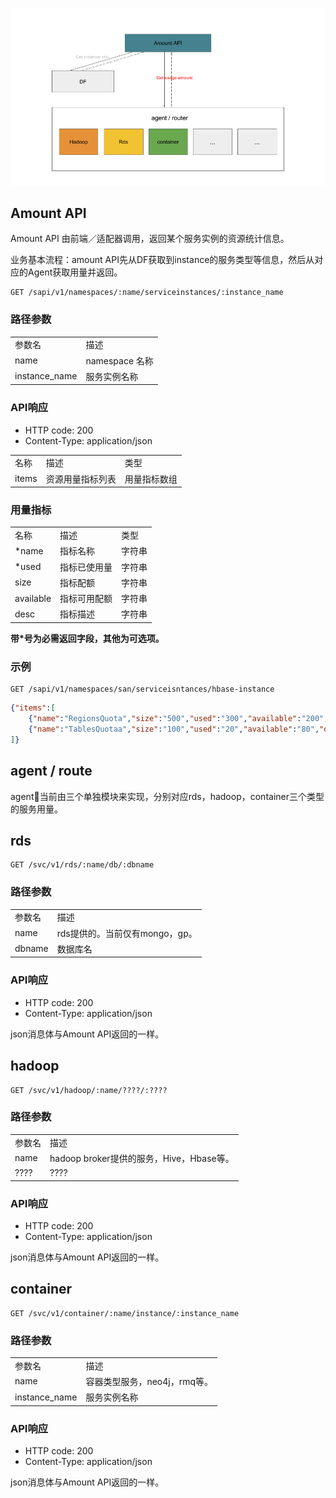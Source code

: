![Service Usage Amount API](serviceusageamount.png "Service Usage Amount API")

## Amount API

Amount API 由前端／适配器调用，返回某个服务实例的资源统计信息。


业务基本流程：amount API先从DF获取到instance的服务类型等信息，然后从对应的Agent获取用量并返回。

```
GET /sapi/v1/namespaces/:name/serviceinstances/:instance_name
```

### 路径参数

<table>
    <tr>
        <td>参数名</td>
        <td>描述</td>
    </tr>
    <tr>
        <td>name</td>
        <td>namespace 名称</td>
    </tr>
    <tr>
        <td>instance_name</td>
        <td>服务实例名称</td>
    </tr>
</table>

### API响应

* HTTP code: 200
* Content-Type: application/json

<table>
    <tr>
        <td>名称</td>
        <td>描述</td>
        <td>类型</td>
    </tr>
    <tr>
        <td>items</td>
        <td>资源用量指标列表</td>
        <td>用量指标数组</td>
    </tr>
</table>

### 用量指标

<table>
    <tr>
        <td>名称</td>
        <td>描述</td>
        <td>类型</td>
    </tr>
    <tr>
        <td>*name</td>
        <td>指标名称</td>
        <td>字符串</td>
    </tr>
    <tr>
        <td>*used</td>
        <td>指标已使用量</td>
        <td>字符串</td>
    </tr>
    <tr>
        <td>size</td>
        <td>指标配额</td>
        <td>字符串</td>
    </tr>
    <tr>
        <td>available</td>
        <td>指标可用配额</td>
        <td>字符串</td>
    </tr>
    <tr>
        <td>desc</td>
        <td>指标描述</td>
        <td>字符串</td>
    </tr>
</table>

 **带*号为必需返回字段，其他为可选项。**

 ### 示例

```
GET /sapi/v1/namespaces/san/serviceisntances/hbase-instance
```
```json
{"items":[
    {"name":"RegionsQuota","size":"500","used":"300","available":"200","desc":"HBase命名空间的region数目"},
    {"name":"TablesQuotaa","size":"100","used":"20","available":"80","desc":"HBase命名空间的表数目"}
]}
```

## agent / route

agent当前由三个单独模块来实现，分别对应rds，hadoop，container三个类型的服务用量。

## rds

```
GET /svc/v1/rds/:name/db/:dbname
```
### 路径参数

<table>
    <tr>
        <td>参数名</td>
        <td>描述</td>
    </tr>
    <tr>
        <td>name</td>
        <td>rds提供的。当前仅有mongo，gp。</td>
    </tr>
    <tr>
        <td>dbname</td>
        <td>数据库名</td>
    </tr>
</table>

### API响应

* HTTP code: 200
* Content-Type: application/json

json消息体与Amount API返回的一样。


## hadoop

```
GET /svc/v1/hadoop/:name/????/:????
```
### 路径参数

<table>
    <tr>
        <td>参数名</td>
        <td>描述</td>
    </tr>
    <tr>
        <td>name</td>
        <td>hadoop broker提供的服务，Hive，Hbase等。</td>
    </tr>
    <tr>
        <td>????</td>
        <td>????</td>
    </tr>
</table>

### API响应

* HTTP code: 200
* Content-Type: application/json

json消息体与Amount API返回的一样。

## container

```
GET /svc/v1/container/:name/instance/:instance_name
```

### 路径参数

<table>
    <tr>
        <td>参数名</td>
        <td>描述</td>
    </tr>
    <tr>
        <td>name</td>
        <td>容器类型服务，neo4j，rmq等。</td>
    </tr>
    <tr>
        <td>instance_name</td>
        <td>服务实例名称</td>
    </tr>
</table>

### API响应

* HTTP code: 200
* Content-Type: application/json

json消息体与Amount API返回的一样。
